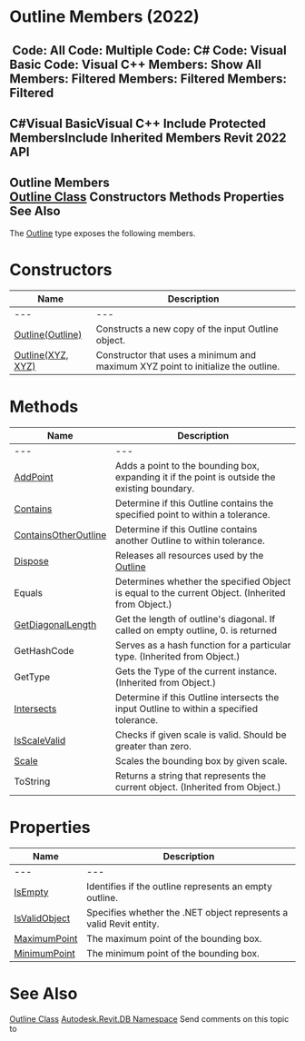 # Outline Members (2022)

﻿
 Code: All Code: Multiple Code: C# Code: Visual Basic Code: Visual C++  Members: Show All Members: Filtered Members: Filtered Members: Filtered   
---  
C#Visual BasicVisual C++
Include Protected MembersInclude Inherited Members
Revit 2022 API  
---  
Outline Members  
[Outline Class](1ffe9215-0dd5-358f-495d-e983f9e7d295.md "Outline Class") Constructors Methods Properties See Also  
---  
The [Outline](1ffe9215-0dd5-358f-495d-e983f9e7d295.md "Outline Class") type exposes the following members.
# Constructors
| Name | Description |
| --- | --- |
| --- | --- | --- |
| [Outline(Outline)](173fe602-1227-907f-a555-eec914b25009.md "Outline Constructor \(Outline\)") | Constructs a new copy of the input Outline object. |
| [Outline(XYZ, XYZ)](7be638d8-f794-3247-89d0-39602b2b3f90.md "Outline Constructor \(XYZ, XYZ\)") | Constructor that uses a minimum and maximum XYZ point to initialize the outline. |

# Methods
| Name | Description |
| --- | --- |
| --- | --- | --- |
| [AddPoint](7338e8cf-442e-9623-b348-a44f904a6f9a.md "AddPoint Method") | Adds a point to the bounding box, expanding it if the point is outside the existing boundary. |
| [Contains](3e10329e-4114-73f7-65a6-17bf40056be9.md "Contains Method") | Determine if this Outline contains the specified point to within a tolerance. |
| [ContainsOtherOutline](3fd3d671-4127-c849-e684-6b8697aaa778.md "ContainsOtherOutline Method") | Determine if this Outline contains another Outline to within tolerance. |
| [Dispose](d96f78d8-4cca-f6f9-c605-f3330453d937.md "Dispose Method") | Releases all resources used by the [Outline](1ffe9215-0dd5-358f-495d-e983f9e7d295.md "Outline Class") |
| Equals | Determines whether the specified Object is equal to the current Object. (Inherited from Object.) |
| [GetDiagonalLength](430fa61d-2390-f491-774f-486e4975cf78.md "GetDiagonalLength Method") | Get the length of outline's diagonal. If called on empty outline, 0. is returned |
| GetHashCode | Serves as a hash function for a particular type.  (Inherited from Object.) |
| GetType | Gets the Type of the current instance. (Inherited from Object.) |
| [Intersects](2c32184b-515c-7597-335b-17f44435b7ab.md "Intersects Method") | Determine if this Outline intersects the input Outline to within a specified tolerance. |
| [IsScaleValid](6d5c1fa3-8b4d-4cd8-7730-62df951bc03d.md "IsScaleValid Method") | Checks if given scale is valid. Should be greater than zero. |
| [Scale](7f4644d9-6012-63f7-dff6-8ec4273aeb3b.md "Scale Method") | Scales the bounding box by given scale. |
| ToString | Returns a string that represents the current object. (Inherited from Object.) |

# Properties
| Name | Description |
| --- | --- |
| --- | --- | --- |
| [IsEmpty](989ebb7b-34dd-3a36-0122-6d1ec517cfa8.md "IsEmpty Property") | Identifies if the outline represents an empty outline. |
| [IsValidObject](c11d11e9-7d8d-1966-68b1-f097a46383e4.md "IsValidObject Property") | Specifies whether the .NET object represents a valid Revit entity. |
| [MaximumPoint](c615ccfc-a501-c9db-bbc2-15fb11723ce0.md "MaximumPoint Property") | The maximum point of the bounding box. |
| [MinimumPoint](0c0ea870-876d-9404-3da1-bf5d82d9d71a.md "MinimumPoint Property") | The minimum point of the bounding box. |

# See Also
[Outline Class](1ffe9215-0dd5-358f-495d-e983f9e7d295.md "Outline Class")
[Autodesk.Revit.DB Namespace](87546ba7-461b-c646-cbb1-2cb8f5bff8b2.md "Autodesk.Revit.DB Namespace")
Send comments on this topic to 